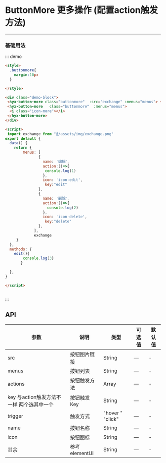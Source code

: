 <style scoped>
  .buttonmore{
    margin:10px
  }

</style>



# ButtonMore 更多操作 (配置action触发方法)
----
### 基础用法
<div class="demo-block">
 <hyx-button-more  class="buttonmore" :src="exchange" :menus="menus"> </hyx-button-more>
 <hyx-button-more class="buttonmore"   :menus="menus"  @edit="edit">
   <i class="icon-more"></i>
</hyx-button-more>
</div>


<script>
 import exchange from "@/assets/img/exchange.png"
export default {
  data() {
    return {
        menus: [
               {
                 name: '编辑',
                 action:()=>{
                  console.log(1)
                 },
                 icon: 'icon-edit',
                 key:"edit"
               },
               {
                 name: '删除',
                 action:()=>{
                   console.log(2)
                 },
                 icon: 'icon-delete',
                 key:"delete"
               },
             ],
             exchange
     }
  },
  methods: {
       edit(){
        console.log(3)
       }

  },
}

</script>



::: demo
```html
<style>
  .buttonmore{
    margin:10px
  }

</style>

<div class="demo-block">
 <hyx-button-more class="buttonmore"  :src="exchange" :menus="menus"> </hyx-button-more>
 <hyx-button-more   class="buttonmore"  :menus="menus">
  <i class="icon-more"></i>
 </hyx-button-more>
</div>

<script>
 import exchange from "@/assets/img/exchange.png"
export default {
  data() {
    return {
        menus: [
               {
                 name: '编辑',
                 action:()=>{
                  console.log(1)
                 },
                 icon: 'icon-edit',
                  key:"edit"
               },
               {
                 name: '删除',
                 action:()=>{
                   console.log(2)
                 },
                 icon: 'icon-delete',
                  key:"delete"
               },
             ],
             exchange
     }
  },
  methods: {
    edit(){
        console.log(3)
       }

  },
}

</script>



```
:::


## API

| 参数      | 说明          | 类型      | 可选值                           | 默认值  |
|---------- |-------------- |---------- |--------------------------------  |-------- |
| src |  按钮图片链接  | String | — | - |
| menus | 按钮列表 | String     | —  | - |
| actions | 按钮触发方法 | Array   | — | - |
| key  与action触发方法不一样 两个选其中一个| 按钮触发Key | String   | — | - |
| trigger | 触发方式  | "hover " "click"    | — | - |
| name | 按钮名称 | String   | — | - |
| icon | 按钮图标  | String   | — | - |
| 其余 | 参考elementUi  | String   | — | - |



